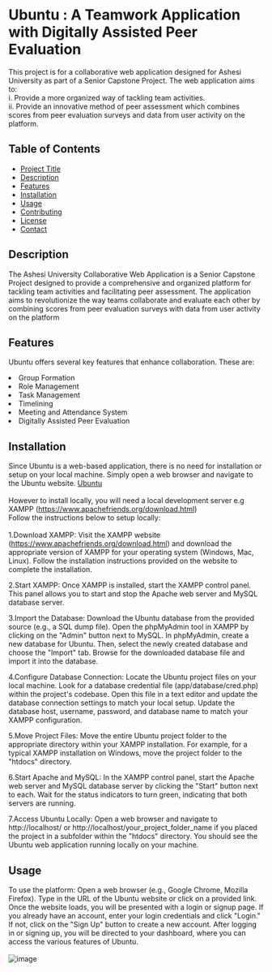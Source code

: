 # Ubuntu : A Teamwork Application with Digitally Assisted Peer Evaluation

This project is for a collaborative web application designed for Ashesi University as part of a Senior Capstone Project. The web application aims to:<br>
i. Provide a more organized way of tackling team activities.<br>
ii. Provide an innovative method of peer assessment which combines scores from peer evaluation surveys and data from user activity on the platform.

## Table of Contents

- [Project Title](#project-title)
- [Description](#description)
- [Features](#features)
- [Installation](#installation)
- [Usage](#usage)
- [Contributing](#contributing)
- [License](#license)
- [Contact](#contact)

## Description
The Ashesi University Collaborative Web Application is a Senior Capstone Project designed to provide a comprehensive and organized platform for tackling team activities and facilitating peer assessment. The application aims to revolutionize the way teams collaborate and evaluate each other by combining scores from peer evaluation surveys with data from user activity on the platform

## Features

Ubuntu offers several key features that enhance collaboration. These are:
<br>
<li>Group Formation</li>
<li>Role Management</li>
<li>Task Management</li>
<li>Timelining </li>
<li>Meeting and Attendance System</li>
<li>Digitally Assisted Peer Evaluation</li>

## Installation
Since Ubuntu is a web-based application, there is no need for installation or setup on your local machine. Simply open a web browser and navigate to the Ubuntu website. <a href = "https://ubuntuapp.herokuapp.com">Ubuntu</a>
<br>
<br>
However to install locally, you will need a local development server e.g XAMPP (https://www.apachefriends.org/download.html)
<br>
Follow the instructions below to setup locally:
<br>
<br>
1.Download XAMPP: Visit the XAMPP website (https://www.apachefriends.org/download.html) and download the appropriate version of XAMPP for your operating system (Windows, Mac, Linux). Follow the installation instructions provided on the website to complete the installation.

2.Start XAMPP: Once XAMPP is installed, start the XAMPP control panel. This panel allows you to start and stop the Apache web server and MySQL database server.

3.Import the Database: Download the Ubuntu database from the provided source (e.g., a SQL dump file). Open the phpMyAdmin tool in XAMPP by clicking on the "Admin" button next to MySQL. In phpMyAdmin, create a new database for Ubuntu. Then, select the newly created database and choose the "Import" tab. Browse for the downloaded database file and import it into the database.

4.Configure Database Connection: Locate the Ubuntu project files on your local machine. Look for a database credential file (app/database/cred.php) within the project's codebase. Open this file in a text editor and update the database connection settings to match your local setup. Update the database host, username, password, and database name to match your XAMPP configuration.

5.Move Project Files: Move the entire Ubuntu project folder to the appropriate directory within your XAMPP installation. For example, for a typical XAMPP installation on Windows, move the project folder to the "htdocs" directory.

6.Start Apache and MySQL: In the XAMPP control panel, start the Apache web server and MySQL database server by clicking the "Start" button next to each. Wait for the status indicators to turn green, indicating that both servers are running.

7.Access Ubuntu Locally: Open a web browser and navigate to http://localhost/ or http://localhost/your_project_folder_name if you placed the project in a subfolder within the "htdocs" directory. You should see the Ubuntu web application running locally on your machine.


## Usage

To use the platform:
Open a web browser (e.g., Google Chrome, Mozilla Firefox).
Type in the URL of the Ubuntu website or click on a provided link.
Once the website loads, you will be presented with a login or signup page.
If you already have an account, enter your login credentials and click "Login." If not, click on the "Sign Up" button to create a new account.
After logging in or signing up, you will be directed to your dashboard, where you can access the various features of Ubuntu.
<br>
<br>
![image](https://github.com/Ashesi-Org/ubuntu_philip_amarteyfio_applied_project/assets/77846610/47f6f7d4-7324-4387-8567-1ee26ef67d56)




